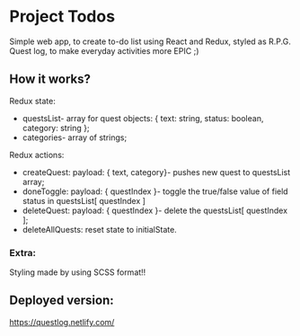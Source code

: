 # Project Todos

Simple web app, to create to-do list using React and Redux, styled as R.P.G. Quest log, to make everyday activities more EPIC ;)

## How it works?

Redux state:
* questsList- array for quest objects: { text: string, status: boolean, category: string };
* categories- array of strings;

Redux actions:
* createQuest: payload: { text, category}- pushes new quest to questsList array;
* doneToggle: payload: { questIndex }- toggle the true/false value of field status in questsList[ questIndex ]
* deleteQuest: payload: { questIndex }- delete the questsList[ questIndex ];
* deleteAllQuests: reset state to initialState.

### Extra:

Styling made by using SCSS format!!

## Deployed version:

https://questlog.netlify.com/